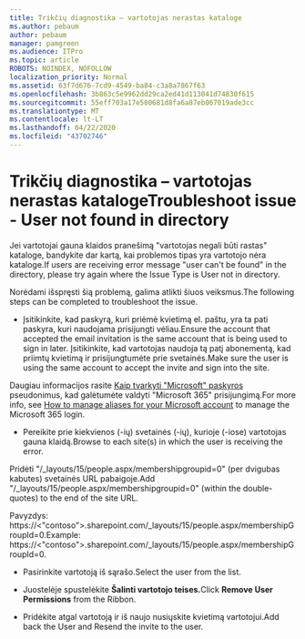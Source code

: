 ```yaml
---
title: Trikčių diagnostika – vartotojas nerastas kataloge
ms.author: pebaum
author: pebaum
manager: pamgreen
ms.audience: ITPro
ms.topic: article
ROBOTS: NOINDEX, NOFOLLOW
localization_priority: Normal
ms.assetid: 63f7d676-7cd9-4549-ba84-c3a8a7867f63
ms.openlocfilehash: 3b863c5e9962dd29ca2ed41d113041d74830f615
ms.sourcegitcommit: 55eff703a17e500681d8fa6a87eb067019ade3cc
ms.translationtype: MT
ms.contentlocale: lt-LT
ms.lasthandoff: 04/22/2020
ms.locfileid: "43702746"
---
```

# <a name="troubleshoot-issue---user-not-found-in-directory"></a><span data-ttu-id="9e7ed-102">Trikčių diagnostika – vartotojas nerastas kataloge</span><span class="sxs-lookup"><span data-stu-id="9e7ed-102">Troubleshoot issue - User not found in directory</span></span>

<span data-ttu-id="9e7ed-103">Jei vartotojai gauna klaidos pranešimą "vartotojas negali būti rastas" kataloge, bandykite dar kartą, kai problemos tipas yra vartotojo nėra kataloge.</span><span class="sxs-lookup"><span data-stu-id="9e7ed-103">If users are receiving error message "user can't be found" in the directory, please try again where the Issue Type is User not in directory.</span></span>

<span data-ttu-id="9e7ed-104">Norėdami išspręsti šią problemą, galima atlikti šiuos veiksmus.</span><span class="sxs-lookup"><span data-stu-id="9e7ed-104">The following steps can be completed to troubleshoot the issue.</span></span>

- <span data-ttu-id="9e7ed-105">Įsitikinkite, kad paskyrą, kuri priėmė kvietimą el. paštu, yra ta pati paskyra, kuri naudojama prisijungti vėliau.</span><span class="sxs-lookup"><span data-stu-id="9e7ed-105">Ensure the account that accepted the email invitation is the same account that is being used to sign in later.</span></span> <span data-ttu-id="9e7ed-106">Įsitikinkite, kad vartotojas naudoja tą patį abonementą, kad priimtų kvietimą ir prisijungtumėte prie svetainės.</span><span class="sxs-lookup"><span data-stu-id="9e7ed-106">Make sure the user is using the same account to accept the invite and sign into the site.</span></span> 

<span data-ttu-id="9e7ed-107">Daugiau informacijos rasite [Kaip tvarkyti "Microsoft" paskyros</a> pseudonimus, kad galėtumėte valdyti "Microsoft 365" prisijungimą](https://support.microsoft.com/help/12407/microsoft-account-how-to-manage-aliases).</span><span class="sxs-lookup"><span data-stu-id="9e7ed-107">For more info, see [How to manage aliases for your Microsoft account</a> to manage the Microsoft 365 login](https://support.microsoft.com/help/12407/microsoft-account-how-to-manage-aliases).</span></span> 

- <span data-ttu-id="9e7ed-108">Pereikite prie kiekvienos (-ių) svetainės (-ių), kurioje (-iose) vartotojas gauna klaidą.</span><span class="sxs-lookup"><span data-stu-id="9e7ed-108">Browse to each site(s) in which the user is receiving the error.</span></span> 

<span data-ttu-id="9e7ed-109">Pridėti "/_layouts/15/people.aspx/membershipgroupid=0" (per dvigubas kabutes) svetainės URL pabaigoje.</span><span class="sxs-lookup"><span data-stu-id="9e7ed-109">Add "/_layouts/15/people.aspx/membershipgroupid=0" (within the double-quotes) to the end of the site URL.</span></span> 

<span data-ttu-id="9e7ed-110">Pavyzdys: https://<"contoso">.sharepoint.com/_layouts/15/people.aspx/membershipGroupId=0.</span><span class="sxs-lookup"><span data-stu-id="9e7ed-110">Example: https://<"contoso">.sharepoint.com/_layouts/15/people.aspx/membershipGroupId=0.</span></span>

- <span data-ttu-id="9e7ed-111">Pasirinkite vartotoją iš sąrašo.</span><span class="sxs-lookup"><span data-stu-id="9e7ed-111">Select the user from the list.</span></span>

- <span data-ttu-id="9e7ed-112">Juostelėje spustelėkite **Šalinti vartotojo teises.**</span><span class="sxs-lookup"><span data-stu-id="9e7ed-112">Click **Remove User Permissions** from the Ribbon.</span></span> 
-  <span data-ttu-id="9e7ed-113">Pridėkite atgal vartotoją ir iš naujo nusiųskite kvietimą vartotojui.</span><span class="sxs-lookup"><span data-stu-id="9e7ed-113">Add back the User and Resend the invite to the user.</span></span>

